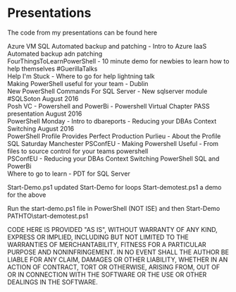 # Presentations

The code from my presentations can be found here

Azure VM SQL Automated backup and patching - Intro to Azure IaaS Automated backup adn patching         
FourThingsToLearnPowerShell - 10 minute demo for newbies to learn how to help themselves #GuerillaTalks                           
Help I'm Stuck - Where to go for help lightning talk                                        
Making PowerShell useful for your team - Dublin        
New PowerShell Commands For SQL Server - New sqlserver module #SQLSoton August 2016               
Posh VC - Powershell and PowerBi - Powershell Virtual Chapter PASS presentation August 2016                      
PowerShell Monday - Intro to dbareports - Reducing your DBAs Context Switching August 2016                                     
PowerShell Profile Provides Perfect Production Purlieu - About the Profile SQL Saturday Manchester
PSConfEU - Making Powershell Useful - From files to source control for your teams powershell                   
PSConfEU - Reducing your DBAs Context Switching PowerShell SQL and PowerBi        
Where to go to learn - PDT for SQL Server                                  
                                            
Start-Demo.ps1 updated Start-Demo for loops
Start-demotest.ps1 a demo for the above

Run the start-demo.ps1 file in PowerShell (NOT ISE) and then Start-Demo PATHTO\start-demotest.ps1

CODE HERE IS PROVIDED "AS IS", WITHOUT WARRANTY OF ANY KIND, EXPRESS OR IMPLIED, INCLUDING BUT NOT LIMITED TO THE WARRANTIES OF MERCHANTABILITY, FITNESS FOR A PARTICULAR PURPOSE AND NONINFRINGEMENT. IN NO EVENT SHALL THE AUTHOR BE LIABLE FOR ANY CLAIM, DAMAGES OR OTHER LIABILITY, WHETHER IN AN ACTION OF CONTRACT, TORT OR OTHERWISE, ARISING FROM, OUT OF OR IN CONNECTION WITH THE SOFTWARE OR THE USE OR OTHER DEALINGS IN THE SOFTWARE.
